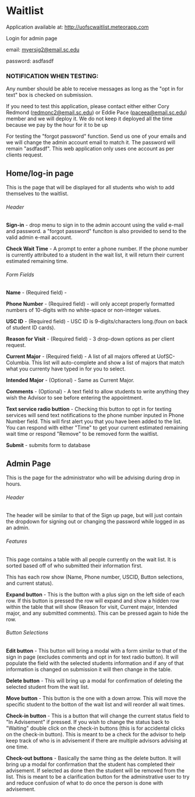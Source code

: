 # Waitlist
Application available at: http://uofscwaitlist.meteorapp.com

Login for admin page

email: myersjg2@email.sc.edu

password: asdfasdf

### NOTIFICATION WHEN TESTING:

Any number should be able to receive messages as long as the "opt in for text" box is checked on submission.

If you need to test this application, please contact either either Cory Redmond (redmonc2@email.sc.edu) or Eddie Pace (paceea@email.sc.edu) member and we will deploy it. We do not keep it deployed all the time because we pay by the hour for it to be up

For testing the "forgot password" function. Send us one of your emails and we will change the admin account email to match it. The password will remain "asdfasdf". This web application only uses one account as per clients request.

## Home/log-in page
This is the page that will be displayed for all students who wish to add themselves to the waitlist. 
###### Header
**Sign-in** - drop menu to sign in to the admin account using the valid e-mail and password. a "forgot password" funciton is also provided to send to the valid admin e-mail account.

**Check Wait Time** - A prompt to enter a phone number. If the phone number is currently attributed to a student in the wait list, it will return their current estimated remaining time.

###### Form Fields
**Name** - (Required field) - 

**Phone Number** - (Required field) - will only accept properly formatted numbers of 10-digits with no white-space or non-integer values.

**USC ID** - (Required field) - USC ID is 9-digits/characters long.(foun on back of student ID cards).

**Reason for Visit** - (Required field) - 3 drop-down options as per client request.

**Current Major** - (Required field) - A list of all majors offered at UofSC-Columbia. This list will auto-complete and show a list of majors that match what you currenty have typed in for you to select. 

**Intended Major** - (Optional) - Same as Current Major.

**Comments** - (Optional) - A text field to allow students to write anything they wish the Advisor to see before entering the appointment.

**Text service radio buttion** - Checking this button to opt in for texting services will send text notifications to the phone number inputed in Phone Number field. This will first alert you that you have been added to the list. You can respond with either "Time" to get your current estimated remaining wait time or respond "Remove" to be removed form the waitlist. 

**Submit** - submits form to database

## Admin Page
This is the page for the administrator who will be advising during drop in hours. 

###### Header
The header will be similar to that of the Sign up page, but will just contain the dropdown for signing out or changing the password while logged in as an admin.

###### Features
This page contains a table with all people currently on the wait list. It is sorted based off of who submitted their information first.

This has each row show (Name, Phone number, USCID, Button selections, and current status). 

**Expand button**  - This is the button with a plus sign on the left side of each row. If this button is pressed the row will expand and show a hidden row within the table that will show (Reason for visit, Current major, Intended major, and any submitted comments). This can be pressed again to hide the row.

###### Button Selections

**Edit button** - This button will bring a modal with a form similar to that of the sign in page (excludes comments and opt in for text radio button). It will populate the field with the selected students information and if any of that information is changed on submission it will then change in the table.

**Delete button** - This will bring up a modal for confirmation of deleting the selected student from the wait list.

**Move button** - This button is the one with a down arrow. This will move the specific student to the botton of the wait list and will reorder all wait times.

**Check-in button** - This is a button that will change the current status field to "In Advisement" if pressed. If you wish to change the status back to "Waiting" double click on the check-in buttons (this is for accidental clicks on the check-in button). This is meant to be a check for the advisor to help keep track of who is in advisement if there are multiple advisors advising at one time.

**Check-out buttons** - Basically the same thing as the delete button. It will bring up a modal for confirmation that the student has completed their advisement. If selected as done then the student will be removed from the list. This is meant to be a clarification button for the adminstrative user to try and reduce confusion of what to do once the person is done with advisement. 
